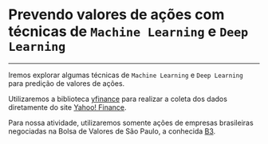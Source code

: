 # Prevendo valores de ações com técnicas de `Machine Learning` e `Deep Learning`
---

Iremos explorar algumas técnicas de `Machine Learning` e `Deep Learning` para predição de valores de ações.

Utilizaremos a biblioteca [yfinance](https://pypi.org/project/yfinance/) para realizar a coleta dos dados diretamente do site [Yahoo! Finance](https://finance.yahoo.com/).

Para nossa atividade, utilizaremos somente ações de empresas brasileiras negociadas na Bolsa de Valores de São Paulo, a conhecida [B3](https://www.b3.com.br/pt_br/).
